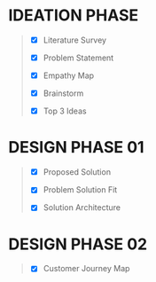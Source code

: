 # IDEATION PHASE

> - [x] Literature Survey 
>  
> - [x] Problem Statement
> 
> - [x] Empathy Map
> 
> - [x] Brainstorm
> 
> - [x] Top 3 Ideas

# DESIGN PHASE 01

> - [x] Proposed Solution
>
> - [x] Problem Solution Fit
>
> - [X] Solution Architecture

# DESIGN PHASE 02

> - [x] Customer Journey Map 
